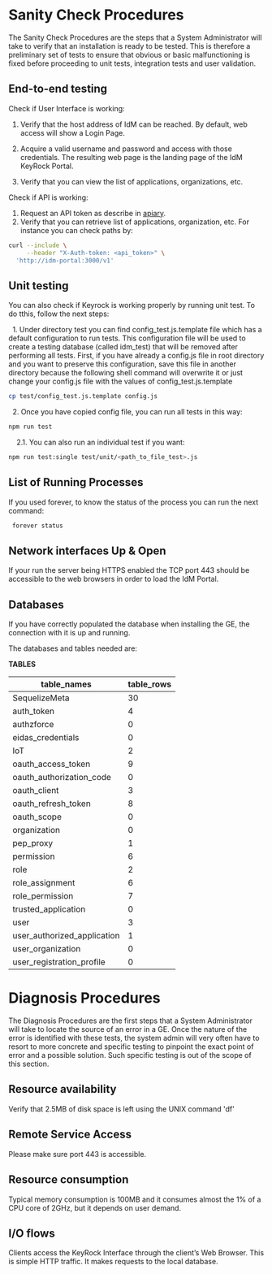 # Sanity Check Procedures

The Sanity Check Procedures are the steps that a System Administrator will take
to verify that an installation is ready to be tested. This is therefore a
preliminary set of tests to ensure that obvious or basic malfunctioning is fixed
before proceeding to unit tests, integration tests and user validation.

## End-to-end testing

Check if User Interface is working:

1.  Verify that the host address of IdM can be reached. By default, web access
    will show a Login Page.

2.  Acquire a valid username and password and access with those credentials. The
    resulting web page is the landing page of the IdM KeyRock Portal.

3.  Verify that you can view the list of applications, organizations, etc.

Check if API is working:

1.  Request an API token as describe in
    [apiary](https://keyrock.docs.apiary.io/#reference/keyrock-api/authentication/create-token-with-password-method).
2.  Verify that you can retrieve list of applications, organization, etc. For
    instance you can check paths by:

```bash
curl --include \
     --header "X-Auth-token: <api_token>" \
  'http://idm-portal:3000/v1'
```

## Unit testing

You can also check if Keyrock is working properly by running unit test. To do
tthis, follow the next steps:

&nbsp;&nbsp;1\. Under directory test you can find config_test.js.template file
which has a default configuration to run tests. This configuration file will be
used to create a testing database (called idm_test) that will be removed after
performing all tests. First, if you have already a config.js file in root
directory and you want to preserve this configuration, save this file in another
directory because the following shell command will overwrite it or just change
your config.js file with the values of config_test.js.template

```bash
cp test/config_test.js.template config.js
```

&nbsp;&nbsp;2\. Once you have copied config file, you can run all tests in this
way:

```bash
npm run test
```

&nbsp;&nbsp;&nbsp;&nbsp;2.1\. You can also run an individual test if you want:

```bash
npm run test:single test/unit/<path_to_file_test>.js
```

## List of Running Processes

If you used forever, to know the status of the process you can run the next
command:

```bash
 forever status
```

## Network interfaces Up & Open

If your run the server being HTTPS enabled the TCP port 443 should be accessible
to the web browsers in order to load the IdM Portal.

## Databases

If you have correctly populated the database when installing the GE, the
connection with it is up and running.

The databases and tables needed are:

**TABLES**

| table_names                 | table_rows |
| --------------------------- | ---------- |
| SequelizeMeta               | 30         |
| auth_token                  | 4          |
| authzforce                  | 0          |
| eidas_credentials           | 0          |
| IoT                         | 2          |
| oauth_access_token          | 9          |
| oauth_authorization_code    | 0          |
| oauth_client                | 3          |
| oauth_refresh_token         | 8          |
| oauth_scope                 | 0          |
| organization                | 0          |
| pep_proxy                   | 1          |
| permission                  | 6          |
| role                        | 2          |
| role_assignment             | 6          |
| role_permission             | 7          |
| trusted_application         | 0          |
| user                        | 3          |
| user_authorized_application | 1          |
| user_organization           | 0          |
| user_registration_profile   | 0          |

# Diagnosis Procedures

The Diagnosis Procedures are the first steps that a System Administrator will
take to locate the source of an error in a GE. Once the nature of the error is
identified with these tests, the system admin will very often have to resort to
more concrete and specific testing to pinpoint the exact point of error and a
possible solution. Such specific testing is out of the scope of this section.

## Resource availability

Verify that 2.5MB of disk space is left using the UNIX command 'df'

## Remote Service Access

Please make sure port 443 is accessible.

## Resource consumption

Typical memory consumption is 100MB and it consumes almost the 1% of a CPU core
of 2GHz, but it depends on user demand.

## I/O flows

Clients access the KeyRock Interface through the client’s Web Browser. This is
simple HTTP traffic. It makes requests to the local database.
